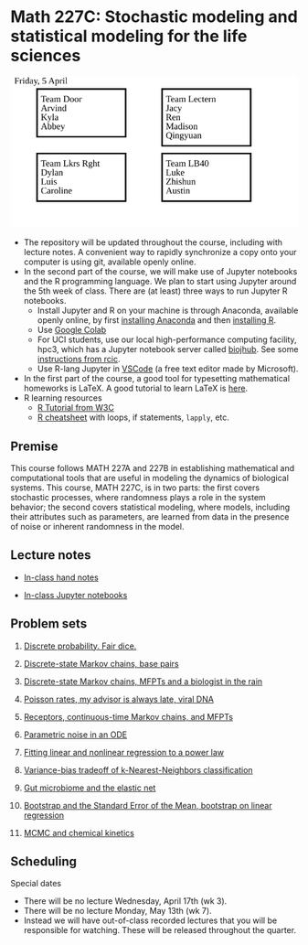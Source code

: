 # Math 227C: Stochastic modeling and statistical modeling for the life sciences

![Teams for today](./teams_M227C.svg)

* The repository will be updated throughout the course, including with lecture notes. A convenient way to rapidly synchronize a copy onto your computer is using git, available openly online.
* In the second part of the course, we will make use of Jupyter notebooks and the R programming language. We plan to start using Jupyter around the 5th week of class. There are (at least) three ways to run Jupyter R notebooks. 
  - Install Jupyter and R on your machine is through Anaconda, available openly online, by first [installing Anaconda](https://www.anaconda.com/download/) and then [installing R](https://docs.anaconda.com/free/working-with-conda/packages/using-r-language/). 
  - Use [Google Colab](https://colab.research.google.com/)
  - For UCI students, use our local high-performance computing facility, hpc3, which has a Jupyter notebook server called [biojhub](https://hpc3.rcic.uci.edu/biojhub4/hub/login). See some [instructions from rcic](https://rcic.uci.edu/slurm/examples.html#jupyterhub-portal).  
  - Use R-lang Jupyter in [VSCode](https://code.visualstudio.com/) (a free text editor made by Microsoft). <!-- This [tutorial](https://www.practicaldatascience.org/html/jupyter_r_notebooks.html) worked for me. -->
* In the first part of the course, a good tool for typesetting mathematical homeworks is LaTeX. A good tutorial to learn LaTeX is [here](https://www.overleaf.com/learn/latex/Tutorials).
* R learning resources
  - [R Tutorial from W3C](https://www.w3schools.com/r/)
  - [R cheatsheet](https://iqss.github.io/dss-workshops/R/Rintro/base-r-cheat-sheet.pdf) with loops, if statements, `lapply`, etc. 

## Premise

This course follows MATH 227A and 227B in establishing mathematical and computational tools that are useful in modeling the dynamics of biological systems. This course, MATH 227C, is in two parts: the first covers stochastic processes, where randomness plays a role in the system behavior; the second covers statistical modeling, where models, including their attributes such as parameters, are learned from data in the presence of noise or inherent randomness in the model.

## Lecture notes

* [In-class hand notes](LectureNotes)

* [In-class Jupyter notebooks](LectureNotebooks)

## Problem sets

1. [Discrete probability. Fair dice.](ProblemSets_PartI/Math227C20Sp_P1.pdf)

2. [Discrete-state Markov chains, base pairs](ProblemSets_PartI/Math227C20Sp_P2.pdf)

3. [Discrete-state Markov chains, MFPTs and a biologist in the rain](ProblemSets_PartI/Math227C20Sp_P3.pdf) 

4. [Poisson rates, my advisor is always late, viral DNA](ProblemSets_PartI/Math227C20Sp_P4.pdf)

5. [Receptors, continuous-time Markov chains, and MFPTs](ProblemSets_PartI/Math227C20Sp_P5.pdf)

6. [Parametric noise in an ODE](ProblemSets_PartI/Math227C20Sp_P6.pdf)

7. [Fitting linear and nonlinear regression to a power law](ProblemSets_PartII/Math227C20Sp_P07_PowerLaws.ipynb)

8. [Variance-bias tradeoff of k-Nearest-Neighbors classification](ProblemSets_PartII/Math227C20Sp_P08_kNN.ipynb)

9. [Gut microbiome and the elastic net](ProblemSets_PartII/Math227C20Sp_P09_ElasticNet.ipynb)

10. [Bootstrap and the Standard Error of the Mean, bootstrap on linear regression](ProblemSets_PartII/Math227C20Sp_P10_Bootstrap.ipynb)

11. [MCMC and chemical kinetics](ProblemSets_PartII/Math227C20Sp_P11_MCMC.ipynb)

## Scheduling


Special dates

- There will be no lecture Wednesday, April 17th (wk 3). 
- There will be no lecture Monday, May 13th (wk 7).
- Instead we will have out-of-class recorded lectures that you will be responsible for watching. These will be released throughout the quarter.

